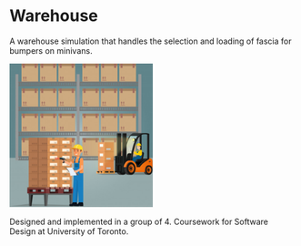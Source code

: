 # Warehouse
A warehouse simulation that handles the selection and loading of fascia for bumpers on minivans. 

<img src="warehouse.jpg" width="50%" />

Designed and implemented in a group of 4.
Coursework for Software Design at University of Toronto.
